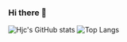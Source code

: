 ### Hi there 👋

![Hjc's GitHub stats](https://github-readme-stats.vercel.app/api?username=hjc0930&count_private=true&show_icons=true)
![Top Langs](https://github-readme-stats.vercel.app/api/top-langs/?username=hjc0930&layout=compact)
<!--
**hjc0930/hjc0930** is a ✨ _special_ ✨ repository because its `README.md` (this file) appears on your GitHub profile.

Here are some ideas to get you started:

- 🔭 I’m currently working on ...
- 🌱 I’m currently learning ...
- 👯 I’m looking to collaborate on ...
- 🤔 I’m looking for help with ...
- 💬 Ask me about ...
- 📫 How to reach me: ...
- 😄 Pronouns: ...
- ⚡ Fun fact: ...
-->
